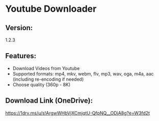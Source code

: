 # Youtube Downloader
## Version: 
1.2.3

## Features:
- Download Videos from Youtube
- Supported formats: mp4, mkv, webm, flv, mp3, wav, oga, m4a, aac (including re-encoding if needed)
- Choose quality (360p - 8K)

## Download Link (OneDrive):
https://1drv.ms/u/s!ArgwWHbVjXCmjqtU-QfpNQ__ODjA8g?e=W3fd2t
